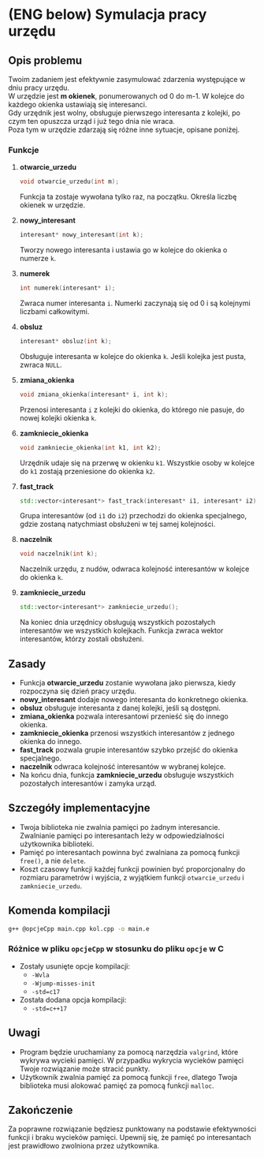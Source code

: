 # (ENG below) Symulacja pracy urzędu

## Opis problemu

Twoim zadaniem jest efektywnie zasymulować zdarzenia występujące w dniu pracy urzędu.  
W urzędzie jest **m okienek**, ponumerowanych od 0 do m-1. W kolejce do każdego okienka ustawiają się interesanci.  
Gdy urzędnik jest wolny, obsługuje pierwszego interesanta z kolejki, po czym ten opuszcza urząd i już tego dnia nie wraca.  
Poza tym w urzędzie zdarzają się różne inne sytuacje, opisane poniżej.

### Funkcje

1. **otwarcie_urzedu**  
   ```cpp
   void otwarcie_urzedu(int m);
   ```
   Funkcja ta zostaje wywołana tylko raz, na początku. Określa liczbę okienek w urzędzie.

2. **nowy_interesant**  
   ```cpp
   interesant* nowy_interesant(int k);
   ```
   Tworzy nowego interesanta i ustawia go w kolejce do okienka o numerze `k`.

3. **numerek**  
   ```cpp
   int numerek(interesant* i);
   ```
   Zwraca numer interesanta `i`. Numerki zaczynają się od 0 i są kolejnymi liczbami całkowitymi.

4. **obsluz**  
   ```cpp
   interesant* obsluz(int k);
   ```
   Obsługuje interesanta w kolejce do okienka `k`. Jeśli kolejka jest pusta, zwraca `NULL`.

5. **zmiana_okienka**  
   ```cpp
   void zmiana_okienka(interesant* i, int k);
   ```
   Przenosi interesanta `i` z kolejki do okienka, do którego nie pasuje, do nowej kolejki okienka `k`.

6. **zamkniecie_okienka**  
   ```cpp
   void zamkniecie_okienka(int k1, int k2);
   ```
   Urzędnik udaje się na przerwę w okienku `k1`. Wszystkie osoby w kolejce do `k1` zostają przeniesione do okienka `k2`.

7. **fast_track**  
   ```cpp
   std::vector<interesant*> fast_track(interesant* i1, interesant* i2);
   ```
   Grupa interesantów (od `i1` do `i2`) przechodzi do okienka specjalnego, gdzie zostaną natychmiast obsłużeni w tej samej kolejności.

8. **naczelnik**  
   ```cpp
   void naczelnik(int k);
   ```
   Naczelnik urzędu, z nudów, odwraca kolejność interesantów w kolejce do okienka `k`.

9. **zamkniecie_urzedu**  
   ```cpp
   std::vector<interesant*> zamkniecie_urzedu();
   ```
   Na koniec dnia urzędnicy obsługują wszystkich pozostałych interesantów we wszystkich kolejkach. Funkcja zwraca wektor interesantów, którzy zostali obsłużeni.

## Zasady

- Funkcja **otwarcie_urzedu** zostanie wywołana jako pierwsza, kiedy rozpoczyna się dzień pracy urzędu.
- **nowy_interesant** dodaje nowego interesanta do konkretnego okienka.
- **obsluz** obsługuje interesanta z danej kolejki, jeśli są dostępni.
- **zmiana_okienka** pozwala interesantowi przenieść się do innego okienka.
- **zamkniecie_okienka** przenosi wszystkich interesantów z jednego okienka do innego.
- **fast_track** pozwala grupie interesantów szybko przejść do okienka specjalnego.
- **naczelnik** odwraca kolejność interesantów w wybranej kolejce.
- Na końcu dnia, funkcja **zamkniecie_urzedu** obsługuje wszystkich pozostałych interesantów i zamyka urząd.

## Szczegóły implementacyjne

- Twoja biblioteka nie zwalnia pamięci po żadnym interesancie. Zwalnianie pamięci po interesantach leży w odpowiedzialności użytkownika biblioteki.
- Pamięć po interesantach powinna być zwalniana za pomocą funkcji `free()`, a nie `delete`.
- Koszt czasowy funkcji każdej funkcji powinien być proporcjonalny do rozmiaru parametrów i wyjścia, z wyjątkiem funkcji `otwarcie_urzedu` i `zamkniecie_urzedu`.

## Komenda kompilacji

```bash
g++ @opcjeCpp main.cpp kol.cpp -o main.e
```

### Różnice w pliku `opcjeCpp` w stosunku do pliku `opcje` w C

- Zostały usunięte opcje kompilacji:
  - `-Wvla`
  - `-Wjump-misses-init`
  - `-std=c17`
- Została dodana opcja kompilacji:
  - `-std=c++17`

## Uwagi

- Program będzie uruchamiany za pomocą narzędzia `valgrind`, które wykrywa wycieki pamięci. W przypadku wykrycia wycieków pamięci Twoje rozwiązanie może stracić punkty.
- Użytkownik zwalnia pamięć za pomocą funkcji `free`, dlatego Twoja biblioteka musi alokować pamięć za pomocą funkcji `malloc`.

## Zakończenie

Za poprawne rozwiązanie będziesz punktowany na podstawie efektywności funkcji i braku wycieków pamięci. Upewnij się, że pamięć po interesantach jest prawidłowo zwolniona przez użytkownika.
